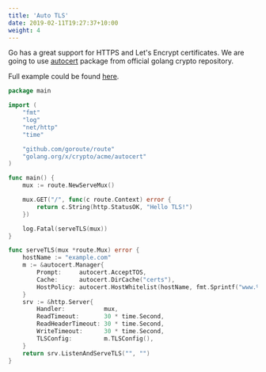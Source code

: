 ```yaml
---
title: 'Auto TLS'
date: 2019-02-11T19:27:37+10:00
weight: 4
---
```


Go has a great support for HTTPS and Let's Encrypt certificates. We are going to use [autocert](https://godoc.org/golang.org/x/crypto/acme/autocert) package
from official golang crypto repository.

Full example could be found [here](https://github.com/goroute/examples/tree/master/cmd/https).

```go
package main

import (
	"fmt"
	"log"
	"net/http"
	"time"

	"github.com/goroute/route"
	"golang.org/x/crypto/acme/autocert"
)

func main() {
	mux := route.NewServeMux()

	mux.GET("/", func(c route.Context) error {
		return c.String(http.StatusOK, "Hello TLS!")
	})

	log.Fatal(serveTLS(mux))
}

func serveTLS(mux *route.Mux) error {
	hostName := "example.com"
	m := &autocert.Manager{
		Prompt:     autocert.AcceptTOS,
		Cache:      autocert.DirCache("certs"),
		HostPolicy: autocert.HostWhitelist(hostName, fmt.Sprintf("www.%s", hostName)),
	}
	srv := &http.Server{
		Handler:           mux,
		ReadTimeout:       30 * time.Second,
		ReadHeaderTimeout: 30 * time.Second,
		WriteTimeout:      30 * time.Second,
		TLSConfig:         m.TLSConfig(),
	}
	return srv.ListenAndServeTLS("", "")
}
```
